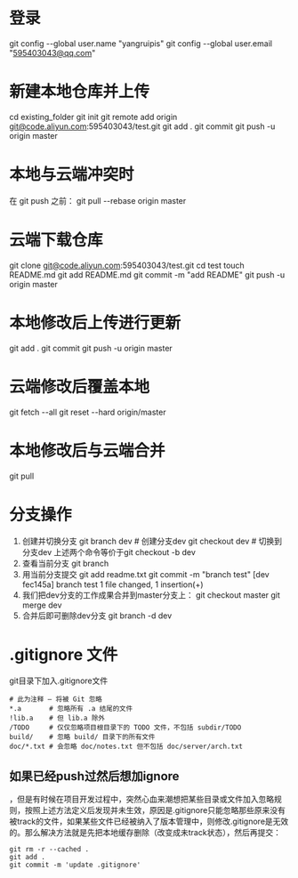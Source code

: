 # 登录
git config --global user.name "yangruipis"
git config --global user.email "595403043@qq.com"
# 新建本地仓库并上传
cd existing_folder
git init
git remote add origin git@code.aliyun.com:595403043/test.git
git add .
git commit
git push -u origin master

# 本地与云端冲突时
在 git push 之前：
git pull --rebase origin master

# 云端下载仓库
git clone git@code.aliyun.com:595403043/test.git
cd test
touch README.md
git add README.md
git commit -m "add README"
git push -u origin master
# 本地修改后上传进行更新
git add .
git commit
git push -u origin master
# 云端修改后覆盖本地
git fetch --all
git reset --hard origin/master

# 本地修改后与云端合并
git pull

# 分支操作
1. 创建并切换分支
git branch dev     # 创建分支dev
git checkout dev   # 切换到分支dev
上述两个命令等价于git checkout -b dev
2. 查看当前分支
git branch
3. 用当前分支提交
git add readme.txt 
git commit -m "branch test"
    [dev fec145a] branch test
    1 file changed, 1 insertion(+)
4. 我们把dev分支的工作成果合并到master分支上：
git checkout master
git merge dev
5. 合并后即可删除dev分支
git branch -d dev

# .gitignore 文件
git目录下加入.gitignore文件
```
# 此为注释 – 将被 Git 忽略
*.a       # 忽略所有 .a 结尾的文件
!lib.a    # 但 lib.a 除外
/TODO     # 仅仅忽略项目根目录下的 TODO 文件，不包括 subdir/TODO
build/    # 忽略 build/ 目录下的所有文件
doc/*.txt # 会忽略 doc/notes.txt 但不包括 doc/server/arch.txt
```

## 如果已经push过然后想加ignore
，但是有时候在项目开发过程中，突然心血来潮想把某些目录或文件加入忽略规则，按照上述方法定义后发现并未生效，原因是.gitignore只能忽略那些原来没有被track的文件，如果某些文件已经被纳入了版本管理中，则修改.gitignore是无效的。那么解决方法就是先把本地缓存删除（改变成未track状态），然后再提交：

```
git rm -r --cached .
git add .
git commit -m 'update .gitignore'
```